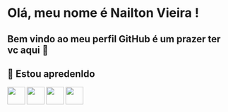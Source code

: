 # Olá, meu nome é Nailton Vieira ! 
## Bem vindo ao meu perfil GitHub é um prazer ter vc aqui 👋
##  🌱 Estou apredenldo

<img loading="lazy" src="https://cdn.jsdelivr.net/gh/devicons/devicon/icons/java/java-original.svg" width="40" height="40"/>
<img loading="lazy" src="https://cdn.jsdelivr.net/gh/devicons/devicon@latest/icons/spring/spring-original-wordmark.svg" width="40" height="40"/> 
<img loading="lazy" src="https://cdn.jsdelivr.net/gh/devicons/devicon@latest/icons/mysql/mysql-original-wordmark.svg" width="40" height="40"/>
<img loading="lazy" src="https://cdn.jsdelivr.net/gh/devicons/devicon/icons/linux/linux-original.svg" width="40" height="40"/>

          
<!--
**nailton-vieira/nailton-vieira** is a ✨ _special_ ✨ repository because its `README.md` (this file) appears on your GitHub profile.

Here are some ideas to get you started:

- 🔭 I’m currently working on ...
- 🌱 I’m currently learning ...
- 👯 I’m looking to collaborate on ...
- 🤔 I’m looking for help with ...
- 💬 Ask me about ...
- 📫 How to reach me: ...
- 😄 Pronouns: ...
- ⚡ Fun fact: ...
-->
